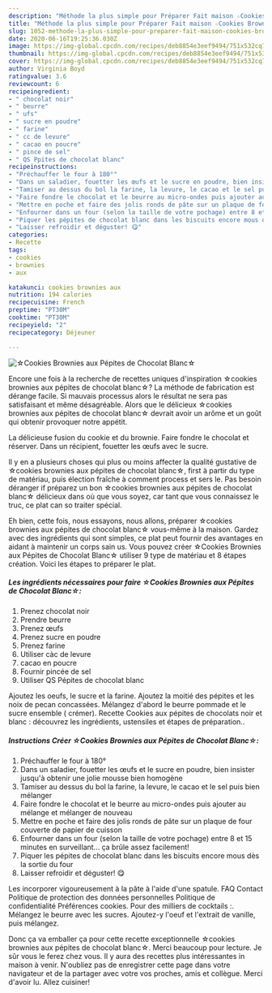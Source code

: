```yaml
---
description: "Méthode la plus simple pour Préparer Fait maison ☆Cookies Brownies aux Pépites de Chocolat Blanc☆"
title: "Méthode la plus simple pour Préparer Fait maison ☆Cookies Brownies aux Pépites de Chocolat Blanc☆"
slug: 1052-methode-la-plus-simple-pour-preparer-fait-maison-cookies-brownies-aux-pepites-de-chocolat-blanc
date: 2020-06-16T19:25:36.030Z
image: https://img-global.cpcdn.com/recipes/deb8854e3eef9494/751x532cq70/☆cookies-brownies-aux-pepites-de-chocolat-blanc☆-photo-principale-de-la-recette.jpg
thumbnail: https://img-global.cpcdn.com/recipes/deb8854e3eef9494/751x532cq70/☆cookies-brownies-aux-pepites-de-chocolat-blanc☆-photo-principale-de-la-recette.jpg
cover: https://img-global.cpcdn.com/recipes/deb8854e3eef9494/751x532cq70/☆cookies-brownies-aux-pepites-de-chocolat-blanc☆-photo-principale-de-la-recette.jpg
author: Virginia Boyd
ratingvalue: 3.6
reviewcount: 6
recipeingredient:
- " chocolat noir"
- " beurre"
- " ufs"
- " sucre en poudre"
- " farine"
- " cc de levure"
- " cacao en poucre"
- " pince de sel"
- " QS Ppites de chocolat blanc"
recipeinstructions:
- "Préchauffer le four à 180°"
- "Dans un saladier, fouetter les œufs et le sucre en poudre, bien insister jusqu&#39;à obtenir une jolie mousse bien homogène"
- "Tamiser au dessus du bol la farine, la levure, le cacao et le sel puis bien mélanger"
- "Faire fondre le chocolat et le beurre au micro-ondes puis ajouter au mélange et mélanger de nouveau"
- "Mettre en poche et faire des jolis ronds de pâte sur un plaque de four couverte de papier de cuisson"
- "Enfourner dans un four (selon la taille de votre pochage) entre 8 et 15 minutes en surveillant... ça brûle assez facilement!"
- "Piquer les pépites de chocolat blanc dans les biscuits encore mous dès la sortie du four"
- "Laisser refroidir et déguster! 😋"
categories:
- Recette
tags:
- cookies
- brownies
- aux

katakunci: cookies brownies aux 
nutrition: 194 calories
recipecuisine: French
preptime: "PT30M"
cooktime: "PT30M"
recipeyield: "2"
recipecategory: Déjeuner

---
```



![☆Cookies Brownies aux Pépites de Chocolat Blanc☆](https://img-global.cpcdn.com/recipes/deb8854e3eef9494/751x532cq70/☆cookies-brownies-aux-pepites-de-chocolat-blanc☆-photo-principale-de-la-recette.jpg)

Encore une fois à la recherche de recettes uniques d'inspiration ☆cookies brownies aux pépites de chocolat blanc☆? La méthode de fabrication est dérange facile. Si mauvais processus alors le résultat ne sera pas satisfaisant et même désagréable. Alors que le délicieux ☆cookies brownies aux pépites de chocolat blanc☆ devrait avoir un arôme et un goût qui obtenir provoquer notre appétit.

La délicieuse fusion du cookie et du brownie. Faire fondre le chocolat et réserver. Dans un récipient, fouetter les œufs avec le sucre.

Il y en a plusieurs choses qui plus ou moins affecter la qualité gustative de ☆cookies brownies aux pépites de chocolat blanc☆, first à partir du type de matériau, puis élection fraîche à comment process et sers le. Pas besoin déranger if préparez un bon ☆cookies brownies aux pépites de chocolat blanc☆ délicieux dans où que vous soyez, car tant que vous connaissez le truc, ce plat can so traiter spécial.


Eh bien, cette fois, nous essayons, nous allons, préparer ☆cookies brownies aux pépites de chocolat blanc☆ vous-même à la maison. Gardez avec des ingrédients qui sont simples, ce plat peut fournir des avantages en aidant à maintenir un corps sain us. Vous pouvez créer ☆Cookies Brownies aux Pépites de Chocolat Blanc☆ utiliser 9 type de matériau et 8 étapes création. Voici les étapes to préparer le plat.

<!--inarticleads1-->

##### Les ingrédients nécessaires pour faire ☆Cookies Brownies aux Pépites de Chocolat Blanc☆:

1. Prenez  chocolat noir
1. Prendre  beurre
1. Prenez  œufs
1. Prenez  sucre en poudre
1. Prenez  farine
1. Utiliser  càc de levure
1.   cacao en poucre
1. Fournir  pincée de sel
1. Utiliser  QS Pépites de chocolat blanc


Ajoutez les oeufs, le sucre et la farine. Ajoutez la moitié des pépites et les noix de pecan concassées. Mélangez d&#39;abord le beurre pommade et le sucre ensemble ( crémer). Recette Cookies aux pépites de chocolats noir et blanc : découvrez les ingrédients, ustensiles et étapes de préparation.. 

<!--inarticleads2-->

##### Instructions Créer ☆Cookies Brownies aux Pépites de Chocolat Blanc☆:

1. Préchauffer le four à 180°
1. Dans un saladier, fouetter les œufs et le sucre en poudre, bien insister jusqu&#39;à obtenir une jolie mousse bien homogène
1. Tamiser au dessus du bol la farine, la levure, le cacao et le sel puis bien mélanger
1. Faire fondre le chocolat et le beurre au micro-ondes puis ajouter au mélange et mélanger de nouveau
1. Mettre en poche et faire des jolis ronds de pâte sur un plaque de four couverte de papier de cuisson
1. Enfourner dans un four (selon la taille de votre pochage) entre 8 et 15 minutes en surveillant... ça brûle assez facilement!
1. Piquer les pépites de chocolat blanc dans les biscuits encore mous dès la sortie du four
1. Laisser refroidir et déguster! 😋


Les incorporer vigoureusement à la pâte à l&#39;aide d&#39;une spatule. FAQ Contact Politique de protection des données personnelles Politique de confidentialité Préférences cookies. Pour des milliers de cocktails :. Mélangez le beurre avec les sucres. Ajoutez-y l&#39;oeuf et l&#39;extrait de vanille, puis mélangez. 


Donc ça va emballer ça pour cette recette exceptionnelle ☆cookies brownies aux pépites de chocolat blanc☆. Merci beaucoup pour lecture. Je sûr vous le ferez chez vous. Il y aura des recettes plus  intéressantes in maison à venir. N'oubliez pas de enregistrer cette page dans votre navigateur et de la partager avec votre vos proches, amis et collègue. Merci d'avoir lu. Allez cuisiner!
